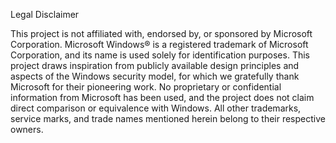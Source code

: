 Legal Disclaimer

This project is not affiliated with, endorsed by, or sponsored by Microsoft Corporation. Microsoft Windows® is a registered trademark of Microsoft Corporation, and its name is used solely for identification purposes. This project draws inspiration from publicly available design principles and aspects of the Windows security model, for which we gratefully thank Microsoft for their pioneering work. No proprietary or confidential information from Microsoft has been used, and the project does not claim direct comparison or equivalence with Windows. All other trademarks, service marks, and trade names mentioned herein belong to their respective owners.
